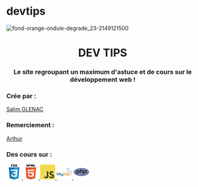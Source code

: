 # devtips

![fond-orange-ondule-degrade_23-2149121500](https://github.com/user-attachments/assets/e01809af-3636-41c3-a6b1-6bed483a97c0)
<h1 align="center">DEV TIPS</h1>
<h3 align="center">Le site regroupant un maximum d'astuce et de cours sur le développement web !</h3>

<h3 align="left">Crée par :</h3>
<a href="https://www.instagram.com/salim_glc/"> Salim GLENAC </a>

<h3 align="left">Remerciement :</h3>
<a href="https://github.com/arthurklr"> Arthur </a>

<p align="left">
</p>

<h3 align="left">Des cours sur :</h3>
<p align="left"> <a href="https://www.w3schools.com/css/" target="_blank" rel="noreferrer"> <img src="https://raw.githubusercontent.com/devicons/devicon/master/icons/css3/css3-original-wordmark.svg" alt="css3" width="40" height="40"/> </a> <a href="https://www.w3.org/html/" target="_blank" rel="noreferrer"> <img src="https://raw.githubusercontent.com/devicons/devicon/master/icons/html5/html5-original-wordmark.svg" alt="html5" width="40" height="40"/> </a> <a href="https://developer.mozilla.org/en-US/docs/Web/JavaScript" target="_blank" rel="noreferrer"> <img src="https://raw.githubusercontent.com/devicons/devicon/master/icons/javascript/javascript-original.svg" alt="javascript" width="40" height="40"/> </a> <a href="https://www.mysql.com/" target="_blank" rel="noreferrer"> <img src="https://raw.githubusercontent.com/devicons/devicon/master/icons/mysql/mysql-original-wordmark.svg" alt="mysql" width="40" height="40"/> </a> <a href="https://www.php.net" target="_blank" rel="noreferrer"> <img src="https://raw.githubusercontent.com/devicons/devicon/master/icons/php/php-original.svg" alt="php" width="40" height="40"/> </a> </p>
